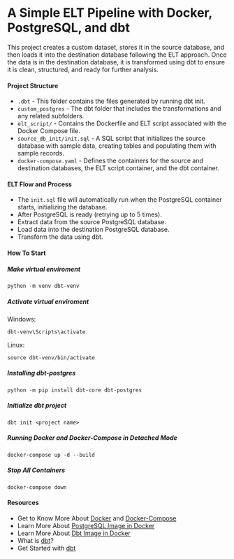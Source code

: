 # **A Simple ELT Pipeline with Docker, PostgreSQL, and dbt**


This project creates a custom dataset, stores it in the source database, and then loads it into the destination database following the ELT approach. Once the data is in the destination database, it is transformed using dbt to ensure it is clean, structured, and ready for further analysis.

#### **Project Structure**
* `.dbt` - This folder contains the files generated by running dbt init.
* `custom_postgres` - The dbt folder that includes the transformations and any related subfolders.
* `elt_script/` - Contains the Dockerfile and ELT script associated with the Docker Compose file.
* `source_db_init/init.sql` - A SQL script that initializes the source database with sample data, creating tables and populating them with sample records.
* `docker-compose.yaml` - Defines the containers for the source and destination databases, the ELT script container, and the dbt container.

#### **ELT Flow and Process**
* The `init.sql` file will automatically run when the PostgreSQL container starts, initializing the database.
* After PostgreSQL is ready (retrying up to 5 times).
* Extract data from the source PostgreSQL database.
* Load data into the destination PostgreSQL database.
* Transform the data using dbt.

#### **How To Start**

##### **Make virtual enviroment**
```
python -m venv dbt-venv
```

##### **Activate virtual enviroment**
Windows:
```
dbt-venv\Scripts\activate
```

Linux:
```
source dbt-venv/bin/activate
```

##### **Installing dbt-postgres**
```
python -m pip install dbt-core dbt-postgres
```

##### **Initialize dbt project**
```
dbt init <project name>
```

##### **Running Docker and Docker-Compose in Detached Mode**
```
docker-compose up -d --build
```

##### **Stop All Containers**
```
docker-compose down
```


#### **Resources**
* Get to Know More About [Docker](https://www.docker.com/) and [Docker-Compose](https://docs.docker.com/compose/)
* Learn More About [PostgreSQL Image in Docker](https://hub.docker.com/_/postgres/)
* Learn More About [Dbt Image in Docker](https://docs.getdbt.com/docs/core/docker-install)
* What is [dbt](https://docs.getdbt.com/docs/introduction)?
* Get Started with [dbt](https://docs.getdbt.com/docs/get-started-dbt)

